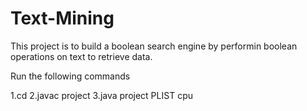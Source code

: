 # Text-Mining

This project is to build a boolean search engine by performin boolean operations on text to retrieve data.



Run the following commands


1.cd <folder location>
2.javac project
3.java project PLIST cpu <output file path>
